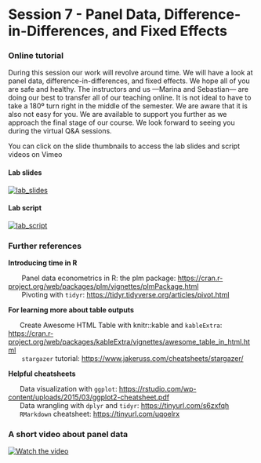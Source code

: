 # Session 7 - Panel Data, Difference-in-Differences, and Fixed Effects

### Online tutorial
During this session our work will revolve around time. We will have a look at panel data, difference-in-differences, and fixed effects. We hope all of you are safe and healthy. The instructors and us —Marina and Sebastian— are doing our best to transfer all of our teaching online. It is not ideal to have to take a 180º turn right in the middle of the semester. We are aware that it is also not easy for you. We are available to support you further as we approach the final stage of our course. We look forward to seeing you during the virtual Q&A sessions.

You can click on the slide thumbnails to access the lab slides and script videos on Vimeo

#### Lab slides 
[![lab_slides](https://user-images.githubusercontent.com/54796579/77472592-789a4980-6e14-11ea-8502-de3358a0ad0a.png)](https://vimeo.com/400334323)
#### Lab script
[![lab_script](https://user-images.githubusercontent.com/54796579/77463501-00c52280-6e06-11ea-9ce0-066c779c46ea.png)](https://vimeo.com/400335084)

### Further references

**Introducing time in R**<p>
&nbsp;&nbsp;&nbsp;&nbsp;&nbsp;&nbsp; Panel data econometrics in R:
the plm package: https://cran.r-project.org/web/packages/plm/vignettes/plmPackage.html <br>
&nbsp;&nbsp;&nbsp;&nbsp;&nbsp;&nbsp; Pivoting with `tidyr`: https://tidyr.tidyverse.org/articles/pivot.html <br>

**For learning more about table outputs** <p>
&nbsp;&nbsp;&nbsp;&nbsp;&nbsp;&nbsp;Create Awesome HTML Table with knitr::kable and `kableExtra`: https://cran.r-project.org/web/packages/kableExtra/vignettes/awesome_table_in_html.html <br>
&nbsp;&nbsp;&nbsp;&nbsp;&nbsp;&nbsp; `stargazer` tutorial: https://www.jakeruss.com/cheatsheets/stargazer/ <br>

**Helpful cheatsheets** <p>
&nbsp;&nbsp;&nbsp;&nbsp;&nbsp;&nbsp;Data visualization with `ggplot`: https://rstudio.com/wp-content/uploads/2015/03/ggplot2-cheatsheet.pdf <br>
&nbsp;&nbsp;&nbsp;&nbsp;&nbsp;&nbsp;Data wrangling with `dplyr` and `tidyr`: https://tinyurl.com/s6zxfqh <br>
&nbsp;&nbsp;&nbsp;&nbsp;&nbsp;&nbsp;`RMarkdown` cheatsheet: https://tinyurl.com/uqoelrx <p>


### A short video about panel data

[![Watch the video](https://img.youtube.com/vi/tO99T1GQ6SY/maxresdefault.jpg)](https://youtu.be/tO99T1GQ6SY)
